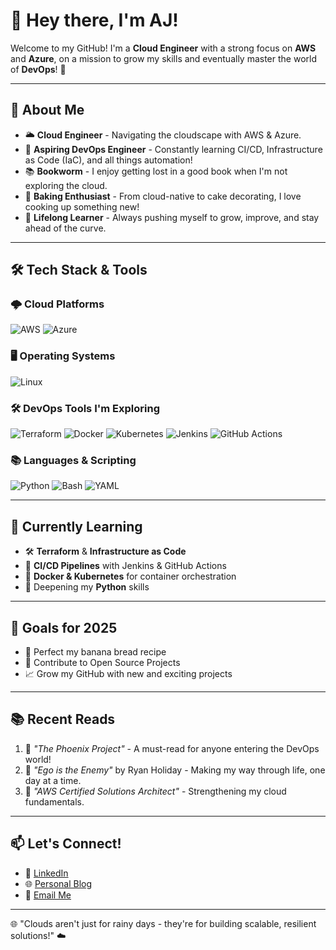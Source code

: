 # 👋 Hey there, I'm AJ!

Welcome to my GitHub! I'm a **Cloud Engineer** with a strong focus on **AWS** and **Azure**, on a mission to grow my skills and eventually master the world of **DevOps**! 🚀

---

## 🌟 About Me

- 🌥 **Cloud Engineer** - Navigating the cloudscape with AWS & Azure.
- 🎯 **Aspiring DevOps Engineer** - Constantly learning CI/CD, Infrastructure as Code (IaC), and all things automation!
- 📚 **Bookworm** - I enjoy getting lost in a good book when I'm not exploring the cloud.
- 🍰 **Baking Enthusiast** - From cloud-native to cake decorating, I love cooking up something new!
- 🌱 **Lifelong Learner** - Always pushing myself to grow, improve, and stay ahead of the curve.

---

## 🛠️ Tech Stack & Tools

### 🌩 Cloud Platforms
![AWS](https://img.shields.io/badge/AWS-%23FF9900.svg?style=for-the-badge&logo=amazon-aws&logoColor=white)
![Azure](https://img.shields.io/badge/Azure-%230072C6.svg?style=for-the-badge&logo=microsoft-azure&logoColor=white)

### 🖥 Operating Systems
![Linux](https://img.shields.io/badge/Linux-%23FCC624.svg?style=for-the-badge&logo=linux&logoColor=black)

### 🛠 DevOps Tools I'm Exploring
![Terraform](https://img.shields.io/badge/Terraform-%23623CE4.svg?style=for-the-badge&logo=terraform&logoColor=white)
![Docker](https://img.shields.io/badge/Docker-%232496ED.svg?style=for-the-badge&logo=docker&logoColor=white)
![Kubernetes](https://img.shields.io/badge/Kubernetes-%23326CE5.svg?style=for-the-badge&logo=kubernetes&logoColor=white)
![Jenkins](https://img.shields.io/badge/Jenkins-%23D24939.svg?style=for-the-badge&logo=jenkins&logoColor=white)
![GitHub Actions](https://img.shields.io/badge/GitHub%20Actions-%232088FF.svg?style=for-the-badge&logo=github-actions&logoColor=white)

### 📚 Languages & Scripting
![Python](https://img.shields.io/badge/Python-%233776AB.svg?style=for-the-badge&logo=python&logoColor=white)
![Bash](https://img.shields.io/badge/Bash-%234EAA25.svg?style=for-the-badge&logo=gnu-bash&logoColor=white)
![YAML](https://img.shields.io/badge/YAML-%23CB171E.svg?style=for-the-badge&logo=yaml&logoColor=white)

---

## 🌱 Currently Learning

- 🛠 **Terraform** & **Infrastructure as Code**  
- 🔄 **CI/CD Pipelines** with Jenkins & GitHub Actions  
- 🐳 **Docker & Kubernetes** for container orchestration  
- 🐍 Deepening my **Python** skills

---

## 🎯 Goals for 2025
  
- 🍰 Perfect my banana bread recipe  
- 🚀 Contribute to Open Source Projects  
- 📈 Grow my GitHub with new and exciting projects  

---

## 📚 Recent Reads

1. 📘 *"The Phoenix Project"* - A must-read for anyone entering the DevOps world!
  2. 📙 *"Ego is the Enemy"* by Ryan Holiday - Making my way through life, one day at a time.
3. 📗 *"AWS Certified Solutions Architect"* - Strengthening my cloud fundamentals.

---

## 📫 Let's Connect!

- 💼 [LinkedIn](www.linkedin.com/in/ajokekeshiro)
- 🌐 [Personal Blog](https://ajokekeshiro.com/)
- 📧 [Email Me](mailto:ajkeshy@gmail.com)

---

🌐 "Clouds aren't just for rainy days - they're for building scalable, resilient solutions!" ☁️
